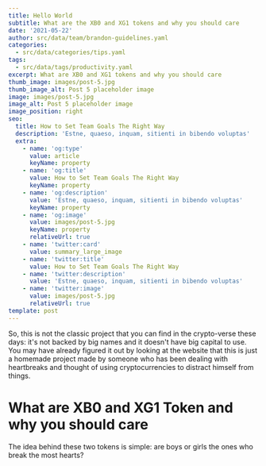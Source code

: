 ```yaml
---
title: Hello World
subtitle: What are the XB0 and XG1 tokens and why you should care
date: '2021-05-22'
author: src/data/team/brandon-guidelines.yaml
categories:
  - src/data/categories/tips.yaml
tags:
  - src/data/tags/productivity.yaml
excerpt: What are XB0 and XG1 tokens and why you should care
thumb_image: images/post-5.jpg
thumb_image_alt: Post 5 placeholder image
image: images/post-5.jpg
image_alt: Post 5 placeholder image
image_position: right
seo:
  title: How to Set Team Goals The Right Way
  description: 'Estne, quaeso, inquam, sitienti in bibendo voluptas'
  extra:
    - name: 'og:type'
      value: article
      keyName: property
    - name: 'og:title'
      value: How to Set Team Goals The Right Way
      keyName: property
    - name: 'og:description'
      value: 'Estne, quaeso, inquam, sitienti in bibendo voluptas'
      keyName: property
    - name: 'og:image'
      value: images/post-5.jpg
      keyName: property
      relativeUrl: true
    - name: 'twitter:card'
      value: summary_large_image
    - name: 'twitter:title'
      value: How to Set Team Goals The Right Way
    - name: 'twitter:description'
      value: 'Estne, quaeso, inquam, sitienti in bibendo voluptas'
    - name: 'twitter:image'
      value: images/post-5.jpg
      relativeUrl: true
template: post
---
```

So, this is not the classic project that you can find in the crypto-verse these days: it's not backed by big names and it doesn't have big capital to use. You may have already figured it out by looking at the website that this is just a homemade project made by someone who has been dealing with heartbreaks and thought of using cryptocurrencies to distract himself from things.

# What are XB0 and XG1 Token and why you should care

The idea behind these two tokens is simple: are boys or girls the ones who break the most hearts?
